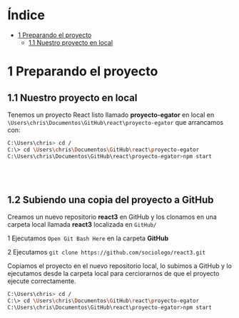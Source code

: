 
# Índice

* [1 Preparando el proyecto](#1-Preparando-el-proyecto)
  * [1.1 Nuestro proyecto en local](#11-Nuestro-proyecto-en-local)
 

# 1 Preparando el proyecto

## 1.1 Nuestro proyecto en local

Tenemos un proyecto React listo llamado **proyecto-egator** en local en `\Users\chris\Documentos\GitHub\react\proyecto-egator` que arrancamos con:

```bash
C:\Users\chris> cd /
C:\> cd \Users\chris\Documentos\GitHub\react\proyecto-egator
C:\Users\chris\Documentos\GitHub\react\proyecto-egator>npm start
```
<br>
<br>

## 1.2 Subiendo una copia del proyecto a GitHub

Creamos un nuevo repositorio **react3** en GitHub y los clonamos en una carpeta local llamada **react3** localizada en `GitHub/`

1 Ejecutamos `Open Git Bash Here` en la carpeta **GitHub**

2 Ejecutamos `git clone https://github.com/sociologo/react3.git`

Copiamos el proyecto en el nuevo repositorio local, lo subimos a GitHub y lo ejecutamos desde la carpeta local para cerciorarnos de que el proyecto ejecute correctamente.

```bash
C:\Users\chris> cd /
C:\> cd \Users\chris\Documentos\GitHub\react\proyecto-egator
C:\Users\chris\Documentos\GitHub\react\proyecto-egator>npm start
```
<br>
<br>












